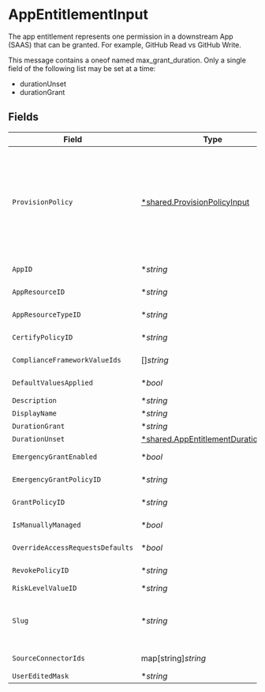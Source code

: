 # AppEntitlementInput

The app entitlement represents one permission in a downstream App (SAAS) that can be granted. For example, GitHub Read vs GitHub Write.

This message contains a oneof named max_grant_duration. Only a single field of the following list may be set at a time:
  - durationUnset
  - durationGrant



## Fields

| Field                                                                                                                                                                                                                                                                              | Type                                                                                                                                                                                                                                                                               | Required                                                                                                                                                                                                                                                                           | Description                                                                                                                                                                                                                                                                        |
| ---------------------------------------------------------------------------------------------------------------------------------------------------------------------------------------------------------------------------------------------------------------------------------- | ---------------------------------------------------------------------------------------------------------------------------------------------------------------------------------------------------------------------------------------------------------------------------------- | ---------------------------------------------------------------------------------------------------------------------------------------------------------------------------------------------------------------------------------------------------------------------------------- | ---------------------------------------------------------------------------------------------------------------------------------------------------------------------------------------------------------------------------------------------------------------------------------- |
| `ProvisionPolicy`                                                                                                                                                                                                                                                                  | [*shared.ProvisionPolicyInput](../../../pkg/models/shared/provisionpolicyinput.md)                                                                                                                                                                                                 | :heavy_minus_sign:                                                                                                                                                                                                                                                                 | ProvisionPolicy is a oneOf that indicates how a provision step should be processed.<br/><br/>This message contains a oneof named typ. Only a single field of the following list may be set at a time:<br/>  - connector<br/>  - manual<br/>  - delegated<br/>  - webhook<br/>  - multiStep<br/>  - externalTicket<br/> |
| `AppID`                                                                                                                                                                                                                                                                            | **string*                                                                                                                                                                                                                                                                          | :heavy_minus_sign:                                                                                                                                                                                                                                                                 | The ID of the app that is associated with the app entitlement.                                                                                                                                                                                                                     |
| `AppResourceID`                                                                                                                                                                                                                                                                    | **string*                                                                                                                                                                                                                                                                          | :heavy_minus_sign:                                                                                                                                                                                                                                                                 | The ID of the app resource that is associated with the app entitlement                                                                                                                                                                                                             |
| `AppResourceTypeID`                                                                                                                                                                                                                                                                | **string*                                                                                                                                                                                                                                                                          | :heavy_minus_sign:                                                                                                                                                                                                                                                                 | The ID of the app resource type that is associated with the app entitlement                                                                                                                                                                                                        |
| `CertifyPolicyID`                                                                                                                                                                                                                                                                  | **string*                                                                                                                                                                                                                                                                          | :heavy_minus_sign:                                                                                                                                                                                                                                                                 | The ID of the policy that will be used for certify tickets related to the app entitlement.                                                                                                                                                                                         |
| `ComplianceFrameworkValueIds`                                                                                                                                                                                                                                                      | []*string*                                                                                                                                                                                                                                                                         | :heavy_minus_sign:                                                                                                                                                                                                                                                                 | The IDs of different compliance frameworks associated with this app entitlement ex (SOX, HIPAA, PCI, etc.)                                                                                                                                                                         |
| `DefaultValuesApplied`                                                                                                                                                                                                                                                             | **bool*                                                                                                                                                                                                                                                                            | :heavy_minus_sign:                                                                                                                                                                                                                                                                 | Flag to indicate if app-level access request defaults have been applied to the entitlement                                                                                                                                                                                         |
| `Description`                                                                                                                                                                                                                                                                      | **string*                                                                                                                                                                                                                                                                          | :heavy_minus_sign:                                                                                                                                                                                                                                                                 | The description of the app entitlement.                                                                                                                                                                                                                                            |
| `DisplayName`                                                                                                                                                                                                                                                                      | **string*                                                                                                                                                                                                                                                                          | :heavy_minus_sign:                                                                                                                                                                                                                                                                 | The display name of the app entitlement.                                                                                                                                                                                                                                           |
| `DurationGrant`                                                                                                                                                                                                                                                                    | **string*                                                                                                                                                                                                                                                                          | :heavy_minus_sign:                                                                                                                                                                                                                                                                 | N/A                                                                                                                                                                                                                                                                                |
| `DurationUnset`                                                                                                                                                                                                                                                                    | [*shared.AppEntitlementDurationUnset](../../../pkg/models/shared/appentitlementdurationunset.md)                                                                                                                                                                                   | :heavy_minus_sign:                                                                                                                                                                                                                                                                 | N/A                                                                                                                                                                                                                                                                                |
| `EmergencyGrantEnabled`                                                                                                                                                                                                                                                            | **bool*                                                                                                                                                                                                                                                                            | :heavy_minus_sign:                                                                                                                                                                                                                                                                 | This enables tasks to be created in an emergency and use a selected emergency access policy.                                                                                                                                                                                       |
| `EmergencyGrantPolicyID`                                                                                                                                                                                                                                                           | **string*                                                                                                                                                                                                                                                                          | :heavy_minus_sign:                                                                                                                                                                                                                                                                 | The ID of the policy that will be used for emergency access grant tasks.                                                                                                                                                                                                           |
| `GrantPolicyID`                                                                                                                                                                                                                                                                    | **string*                                                                                                                                                                                                                                                                          | :heavy_minus_sign:                                                                                                                                                                                                                                                                 | The ID of the policy that will be used for grant tickets related to the app entitlement.                                                                                                                                                                                           |
| `IsManuallyManaged`                                                                                                                                                                                                                                                                | **bool*                                                                                                                                                                                                                                                                            | :heavy_minus_sign:                                                                                                                                                                                                                                                                 | Flag to indicate if the app entitlement is manually managed.                                                                                                                                                                                                                       |
| `OverrideAccessRequestsDefaults`                                                                                                                                                                                                                                                   | **bool*                                                                                                                                                                                                                                                                            | :heavy_minus_sign:                                                                                                                                                                                                                                                                 | Flag to indicate if the app-level access request settings have been overridden for the entitlement                                                                                                                                                                                 |
| `RevokePolicyID`                                                                                                                                                                                                                                                                   | **string*                                                                                                                                                                                                                                                                          | :heavy_minus_sign:                                                                                                                                                                                                                                                                 | The ID of the policy that will be used for revoke tickets related to the app entitlement                                                                                                                                                                                           |
| `RiskLevelValueID`                                                                                                                                                                                                                                                                 | **string*                                                                                                                                                                                                                                                                          | :heavy_minus_sign:                                                                                                                                                                                                                                                                 | The riskLevelValueId field.                                                                                                                                                                                                                                                        |
| `Slug`                                                                                                                                                                                                                                                                             | **string*                                                                                                                                                                                                                                                                          | :heavy_minus_sign:                                                                                                                                                                                                                                                                 | The slug is displayed as an oval next to the name in the frontend of C1, it tells you what permission the entitlement grants. See https://www.conductorone.com/docs/product/manage-access/entitlements/                                                                            |
| `SourceConnectorIds`                                                                                                                                                                                                                                                               | map[string]*string*                                                                                                                                                                                                                                                                | :heavy_minus_sign:                                                                                                                                                                                                                                                                 | Map to tell us which connector the entitlement came from.                                                                                                                                                                                                                          |
| `UserEditedMask`                                                                                                                                                                                                                                                                   | **string*                                                                                                                                                                                                                                                                          | :heavy_minus_sign:                                                                                                                                                                                                                                                                 | N/A                                                                                                                                                                                                                                                                                |